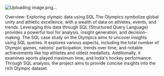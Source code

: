 ![Uploading image.png…]()


Overview: Exploring olympic data using SQL
The Olympics symbolize global unity and athletic excellence, with a wealth of data on athletes,
events, and trends. Leveraging this data through SQL (Structured Query Language) provides
a powerful tool for analysis, insight generation, and decision-making.
The SQL case study on the Olympics aims to uncover insights using SQL queries. It explores
various aspects, including the total number of Olympic games, nations' participation, trends
over time, and notable achievements like top athletes and oldest medallists. Additionally, it
examines sports played maximum time, and India's hockey performance. Through SQL
analysis, the project aims to provide concise insights into the rich Olympic dataset.

